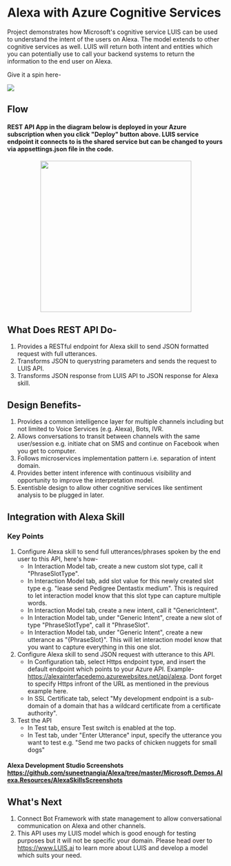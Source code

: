# Alexa with Azure Cognitive Services
Project demonstrates how Microsoft's cognitive service LUIS can be used to understand the intent of the users on Alexa. The model extends to other cognitive services as well. LUIS will return both intent and entities which you can potentially use to call your backend systems to return the information to the end user on Alexa.

Give it a spin here-

<a href="https://portal.azure.com/#create/Microsoft.Template/uri/https%3A%2F%2Fraw.githubusercontent.com%2Fsuneetnangia%2FAlexa%2Fmaster%2FMicrosoft.Demos.Alexa.Resources%2Fazuredeploy.json" target="_blank">
    <img src="http://azuredeploy.net/deploybutton.png"/>
</a>

## Flow 
#### REST API App in the diagram below is deployed in your Azure subscription when you click "Deploy" button above. LUIS service endpoint it connects to is the shared service but can be changed to yours via appsettings.json file in the code.

<p align="center">
  <img src="https://github.com/suneetnangia/Alexa/blob/master/Microsoft.Demos.Alexa.Resources/AlexaSkillsScreenshots/Flow.PNG?raw=true" width="350"/>  
</p>

## What Does REST API Do-
1. Provides a RESTful endpoint for Alexa skill to send JSON formatted request with full utterances.
2. Transforms JSON to querystring parameters and sends the request to LUIS API.
3. Transforms JSON response from LUIS API to JSON response for Alexa skill.

## Design Benefits-
1. Provides a common intelligence layer for multiple channels including but not limited to Voice Services (e.g. Alexa), Bots, IVR.
2. Allows conversations to transit between channels with the same user/session e.g. initiate chat on SMS and continue on Facebook when you get to computer.
3. Follows microservices implementation pattern i.e. separation of intent domain.
4. Provides better intent inference with continuous visibility and opportunity to improve the interpretation model.
5. Exentisble design to allow other cognitive services like sentiment analysis to be plugged in later.

## Integration with Alexa Skill
### Key Points
1. Configure Alexa skill to send full utterances/phrases spoken by the end user to this API, here's how-
    - In Interaction Model tab, create a new custom slot type, call it "PhraseSlotType".
    - In Interaction Model tab, add slot value for this newly created slot type e.g. "lease send Pedigree Dentastix medium". This is required to let interaction model know that this slot type can capture multiple words.
    - In Interaction Model tab, create a new intent, call it "GenericIntent".
    - In Interaction Model tab, under "Generic Intent", create a new slot of type "PhraseSlotType", call it "PhraseSlot".
    - In Interaction Model tab, under "Generic Intent", create a new utterance as "{PhraseSlot}". This will let interaction model know that you want to capture everything in this one slot.
2. Configure Alexa skill to send JSON request with utterance to this API.
    - In Configuration tab, select Https endpoint type, and insert the default endpoint which points to your Azure API. Example- https://alexainterfacedemo.azurewebsites.net/api/alexa. Dont forget to specify Https infront of the URL as mentioned in the previous example here.
    - In SSL Certificate tab, select "My development endpoint is a sub-domain of a domain that has a wildcard certificate from a certificate authority".
3. Test the API
    - In Test tab, ensure Test switch is enabled at the top.
    - In Test tab, under "Enter Utterance" input, specify the utterance you want to test e.g. "Send me two packs of chicken nuggets for small dogs"
#### Alexa Development Studio Screenshots https://github.com/suneetnangia/Alexa/tree/master/Microsoft.Demos.Alexa.Resources/AlexaSkillsScreenshots

## What's Next
1. Connect Bot Framework with state management to allow conversational communication on Alexa and other channels.
2. This API uses my LUIS model which is good enough for testing purposes but it will not be specific your domain. Please head over to https://www.LUIS.ai to learn more about LUIS and develop a model which suits your need.
